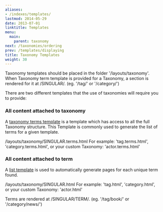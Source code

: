 ```yaml
---
aliases:
- /indexes/templates/
lastmod: 2014-05-29
date: 2013-07-01
linktitle: Templates
menu:
  main:
    parent: taxonomy
next: /taxonomies/ordering
prev: /templates/displaying
title: Taxonomy Templates
weight: 30
---
```



Taxonomy templates should be placed in the folder '/layouts/taxonomy'.
When Taxonomy term template is provided for a Taxonomy, a section is rendered for it at /SINGULAR/. (eg. '/tag/' or '/category/')

There are two different templates that the use of taxonomies will require you to provide:

### All content attached to taxonomy
A [taxonomy terms template](/templates/terms/) is a template which has access to all the full Taxonomy structure.
This Template is commonly used to generate the list of terms for a given template.

/layouts/taxonomy/SINGULAR.terms.html
For example: 'tag.terms.html', 'category.terms.html', or your custom Taxonomy: 'actor.terms.html'

### All content attached to term
A [list template](/templates/list/) is used to automatically generate pages for each unique term found.

/layouts/taxonomy/SINGULAR.html
For example: 'tag.html', 'category.html', or your custom Taxonomy: 'actor.html'

Terms are rendered at /SINGULAR/TERM/. (eg. '/tag/book/' or '/category/news/')
